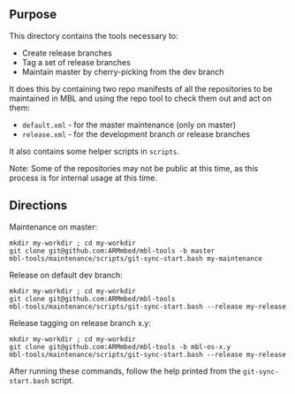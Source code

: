 ## Purpose

This directory contains the tools necessary to:

* Create release branches
* Tag a set of release branches
* Maintain master by cherry-picking from the dev branch

It does this by containing two repo manifests of all the repositories to be maintained in MBL and using the repo tool to check them out and act on them:

* `default.xml` - for the master maintenance (only on master)
* `release.xml` - for the development branch or release branches

It also contains some helper scripts in `scripts`.

Note: Some of the repositories may not be public at this time, as this process is for internal usage at this time.

## Directions

Maintenance on master:

```
mkdir my-workdir ; cd my-workdir
git clone git@github.com:ARMmbed/mbl-tools -b master
mbl-tools/maintenance/scripts/git-sync-start.bash my-maintenance
```

Release on default dev branch:
```
mkdir my-workdir ; cd my-workdir
git clone git@github.com:ARMmbed/mbl-tools
mbl-tools/maintenance/scripts/git-sync-start.bash --release my-release
```

Release tagging on release branch x.y:
```
mkdir my-workdir ; cd my-workdir
git clone git@github.com:ARMmbed/mbl-tools -b mbl-os-x.y
mbl-tools/maintenance/scripts/git-sync-start.bash --release my-release
```

After running these commands, follow the help printed from the `git-sync-start.bash` script.
